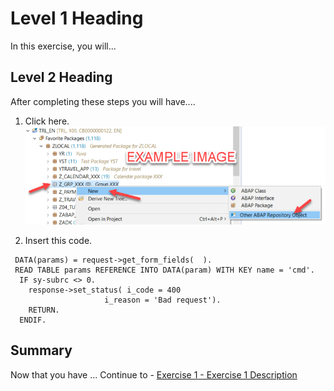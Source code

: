 # Level 1 Heading

In this exercise, you will...

## Level 2 Heading

After completing these steps you will have....

1.  Click here.
<br>![](/exercises/ex0/images/00_00_0010.png)

2.  Insert this code.
``` abap
 DATA(params) = request->get_form_fields(  ).
 READ TABLE params REFERENCE INTO DATA(param) WITH KEY name = 'cmd'.
  IF sy-subrc <> 0.
    response->set_status( i_code = 400
                     i_reason = 'Bad request').
    RETURN.
  ENDIF.
```

## Summary

Now that you have ... 
Continue to - [Exercise 1 - Exercise 1 Description](../ex1/README.md)

